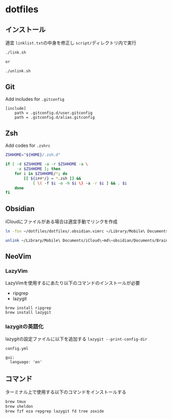# dotfiles

## インストール

適宜 `linklist.txt`の中身を修正し
`script/`ディレクトリ内で実行

```bash
./link.sh

or

./unlink.sh
```

## Git

Add includes for `.gitconfig`

```gitconfig
[include]
    path = .gitconfig.d/user.gitconfig
    path = .gitconfig.d/alias.gitconfig
```

## Zsh

Add codes for `.zshrc`

```bash
ZSHHOME="${HOME}/.zsh.d"

if [ -d $ZSHHOME -a -r $ZSHHOME -a \
     -x $ZSHHOME ]; then
    for i in $ZSHHOME/*; do
        [[ ${i##*/} = *.zsh ]] &&
            [ \( -f $i -o -h $i \) -a -r $i ] && . $i
    done
fi
```

## Obsidian

iCloudにファイルがある場合は適宜手動でリンクを作成

```sh
ln -fsn ~/dotfiles/dotfiles/.obsidian.vimrc ~/Library/Mobile\ Documents/iCloud\~md\~obsidian/Documents/Brain/.obsidian.vimrc
```

```sh
unlink ~/Library/Mobile\ Documents/iCloud\~md\~obsidian/Documents/Brain/.obsidian.vimrc
```

## NeoVim

### LazyVim

LazyVimを使用するにあたり以下のコマンドのインストールが必要

- ripgrep
- lazygit

```sh
brew install ripgrep
brew install lazygit
```

### lazygitの英語化

lazygitの設定ファイルに以下を追加する
`lazygit --print-config-dir`

`config.yml`

```config
gui:
  language: 'en'
```

## コマンド

ターミナル上で使用する以下のコマンドをインストールする

```sh
brew tmux
brew sheldon
brew fzf eza repgrep lazygit fd tree zoxide
```
